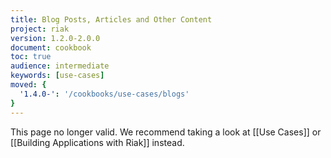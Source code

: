 ```yaml
---
title: Blog Posts, Articles and Other Content
project: riak
version: 1.2.0-2.0.0
document: cookbook
toc: true
audience: intermediate
keywords: [use-cases]
moved: {
  '1.4.0-': '/cookbooks/use-cases/blogs'
}
---
```


This page no longer valid. We recommend taking a look at [[Use Cases]]
or [[Building Applications with Riak]] instead.
